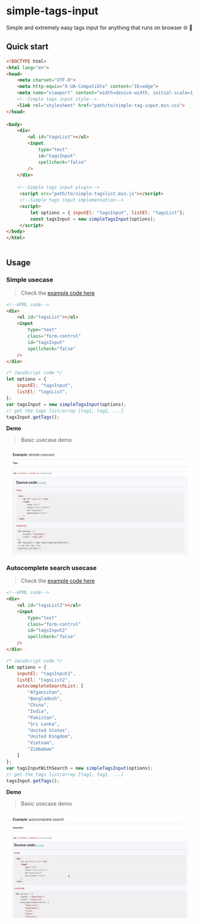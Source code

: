 # simple-tags-input
Simple and extremely easy tags input for anything that runs on browser 🌐 🚀

## Quick start
```html
<!DOCTYPE html>
<html lang="en">
<head>
    <meta charset="UTF-8">
    <meta http-equiv="X-UA-Compatible" content="IE=edge">
    <meta name="viewport" content="width=device-width, initial-scale=1.0">
    <!--Simple tags input style-->
    <link rel="stylesheet" href="path/to/simple-tag-input.min.css">
</head>

<body>
    <div>
        <ul id="tagsList"></ul>
        <input 
            type="text" 
            id="tagsInput" 
            spellcheck="false" 
        />
    </div>

    <!--Simple tags input plugin-->
     <script src="path/to/simple.tagslist.min.js"></script>
     <!--Simple tags input implementation-->
     <script>
         let options = { inputEl: "tagsInput", listEl: "tagsList"};
         const tagsInput = new simpleTagsInput(options);
     </script>
</body>
</html>
        
```
## Usage
### Simple usecase
> Check the [example code here](./example/simple-demo.html)
```html
<!--HTML code-->
<div>
    <ul id="tagsList"></ul>
    <input 
        type="text" 
        class="form-control" 
        id="tagsInput" 
        spellcheck="false" 
    />
</div>
```
```javascript
/* JavaScript code */
let options = {
    inputEl: "tagsInput", 
    listEl: "tagsList",
};
var tagsInput = new simpleTagsInput(options);
// get the tags list/array [tag1, tag2, ...]
tagsInput.getTags();
```

**Demo**
> Basic usecase demo

![basic-demo](./example/media/basic-demo.gif)


### Autocomplete search usecase
> Check the [example code here](./example/autocomplete-demo.html)
```html
<!--HTML code-->
<div>
    <ul id="tagsList2"></ul>
    <input 
        type="text" 
        class="form-control" 
        id="tagsInput2" 
        spellcheck="false" 
    />
</div>
```
```javascript
/* JavaScript code */
let options = {
    inputEl: "tagsInput2", 
    listEl: "tagsList2",
    autocompleteSearchList: [
        "Afganistan", 
        "Bangladesh", 
        "China", 
        "India", 
        "Pakistan", 
        "Sri Lanka", 
        "United States", 
        "United Kingdom", 
        "Vietnam", 
        "Zimbabwe"
    ]
};
var tagsInputWithSearch = new simpleTagsInput(options);
// get the tags list/array [tag1, tag2, ...]
tagsInput.getTags();
```

**Demo**
> Basic usecase demo

![basic-demo](./example/media/autocomplete-demo.gif)